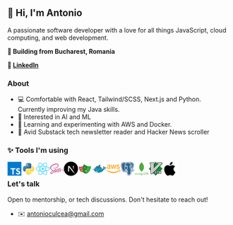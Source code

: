 ## 👋  Hi, I'm Antonio 
A passionate software developer with a love for all things JavaScript, cloud computing, and web development.

**📍 Building from Bucharest, Romania**

**🔗 [LinkedIn](https://www.linkedin.com/in/antonio-culcea-8089452b2/)**

### About
* 💻 Comfortable with React, Tailwind/SCSS, Next.js and Python. Currently improving my Java skills.
* 🧠 Interested in AI and ML
* 🌱 Learning and experimenting with AWS and Docker.
* 📰 Avid Substack tech newsletter reader and Hacker News scroller

### ✨ Tools I'm using
<img src="https://raw.githubusercontent.com/devicons/devicon/master/icons/typescript/typescript-original.svg" width="32px" align="left"/>
<img src="https://raw.githubusercontent.com/devicons/devicon/master/icons/python/python-original.svg" width="32px" align="left"/>
<img src="https://raw.githubusercontent.com/devicons/devicon/master/icons/react/react-original.svg" width="32px" align="left"/>
<img src="https://raw.githubusercontent.com/devicons/devicon/master/icons/sass/sass-original.svg" width="32px" align="left"/>
<img src="https://raw.githubusercontent.com/devicons/devicon/master/icons/nextjs/nextjs-original.svg" width="32px" align="left"/>
<img src="https://raw.githubusercontent.com/devicons/devicon/master/icons/playwright/playwright-original.svg" width="32px" align="left"/>
<img src="https://raw.githubusercontent.com/devicons/devicon/master/icons/docker/docker-original.svg" width="32px" align="left"/>
<img src="https://raw.githubusercontent.com/devicons/devicon/master/icons/amazonwebservices/amazonwebservices-plain-wordmark.svg" width="32px" align="left"/>
<img src="https://raw.githubusercontent.com/devicons/devicon/master/icons/postgresql/postgresql-plain.svg" width="32px" align="left"/>
<img src="https://raw.githubusercontent.com/devicons/devicon/master/icons/mongodb/mongodb-plain-wordmark.svg" width="32px" align="left"/>
<img src="https://raw.githubusercontent.com/devicons/devicon/master/icons/vim/vim-original.svg" width="32px" align="left"/>
<img src="https://raw.githubusercontent.com/devicons/devicon/master/icons/apple/apple-original.svg" width="32px" align="left"/>
<br>

### Let's talk
Open to mentorship, or tech discussions. Don't hesitate to reach out!
* ✉️ antonioculcea@gmail.com

